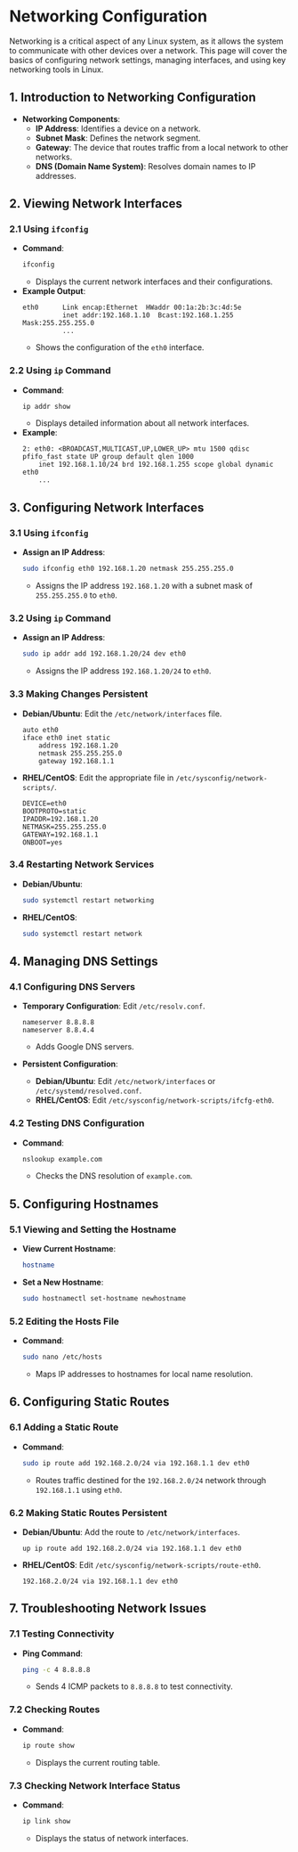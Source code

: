 # Networking Configuration

Networking is a critical aspect of any Linux system, as it allows the system to communicate with other devices over a network. This page will cover the basics of configuring network settings, managing interfaces, and using key networking tools in Linux.

## 1. Introduction to Networking Configuration

- **Networking Components**:
  - **IP Address**: Identifies a device on a network.
  - **Subnet Mask**: Defines the network segment.
  - **Gateway**: The device that routes traffic from a local network to other networks.
  - **DNS (Domain Name System)**: Resolves domain names to IP addresses.

## 2. Viewing Network Interfaces

### 2.1 Using `ifconfig`

- **Command**:
  ```bash
  ifconfig
  ```
  - Displays the current network interfaces and their configurations.
- **Example Output**:
  ```plaintext
  eth0      Link encap:Ethernet  HWaddr 00:1a:2b:3c:4d:5e  
            inet addr:192.168.1.10  Bcast:192.168.1.255  Mask:255.255.255.0
            ...
  ```
  - Shows the configuration of the `eth0` interface.

### 2.2 Using `ip` Command

- **Command**:
  ```bash
  ip addr show
  ```
  - Displays detailed information about all network interfaces.
- **Example**:
  ```plaintext
  2: eth0: <BROADCAST,MULTICAST,UP,LOWER_UP> mtu 1500 qdisc pfifo_fast state UP group default qlen 1000
      inet 192.168.1.10/24 brd 192.168.1.255 scope global dynamic eth0
      ...
  ```

## 3. Configuring Network Interfaces

### 3.1 Using `ifconfig`

- **Assign an IP Address**:
  ```bash
  sudo ifconfig eth0 192.168.1.20 netmask 255.255.255.0
  ```
  - Assigns the IP address `192.168.1.20` with a subnet mask of `255.255.255.0` to `eth0`.

### 3.2 Using `ip` Command

- **Assign an IP Address**:
  ```bash
  sudo ip addr add 192.168.1.20/24 dev eth0
  ```
  - Assigns the IP address `192.168.1.20/24` to `eth0`.

### 3.3 Making Changes Persistent

- **Debian/Ubuntu**: Edit the `/etc/network/interfaces` file.
  ```plaintext
  auto eth0
  iface eth0 inet static
      address 192.168.1.20
      netmask 255.255.255.0
      gateway 192.168.1.1
  ```
- **RHEL/CentOS**: Edit the appropriate file in `/etc/sysconfig/network-scripts/`.
  ```plaintext
  DEVICE=eth0
  BOOTPROTO=static
  IPADDR=192.168.1.20
  NETMASK=255.255.255.0
  GATEWAY=192.168.1.1
  ONBOOT=yes
  ```
### 3.4 Restarting Network Services

- **Debian/Ubuntu**:
  ```bash
  sudo systemctl restart networking
  ```
- **RHEL/CentOS**:
  ```bash
  sudo systemctl restart network
  ```

## 4. Managing DNS Settings

### 4.1 Configuring DNS Servers

- **Temporary Configuration**: Edit `/etc/resolv.conf`.
  ```plaintext
  nameserver 8.8.8.8
  nameserver 8.8.4.4
  ```
  - Adds Google DNS servers.

- **Persistent Configuration**:
  - **Debian/Ubuntu**: Edit `/etc/network/interfaces` or `/etc/systemd/resolved.conf`.
  - **RHEL/CentOS**: Edit `/etc/sysconfig/network-scripts/ifcfg-eth0`.

### 4.2 Testing DNS Configuration

- **Command**:
  ```bash
  nslookup example.com
  ```
  - Checks the DNS resolution of `example.com`.

## 5. Configuring Hostnames

### 5.1 Viewing and Setting the Hostname

- **View Current Hostname**:
  ```bash
  hostname
  ```
- **Set a New Hostname**:
  ```bash
  sudo hostnamectl set-hostname newhostname
  ```

### 5.2 Editing the Hosts File

- **Command**:
  ```bash
  sudo nano /etc/hosts
  ```
  - Maps IP addresses to hostnames for local name resolution.

## 6. Configuring Static Routes

### 6.1 Adding a Static Route

- **Command**:
  ```bash
  sudo ip route add 192.168.2.0/24 via 192.168.1.1 dev eth0
  ```
  - Routes traffic destined for the `192.168.2.0/24` network through `192.168.1.1` using `eth0`.
### 6.2 Making Static Routes Persistent

- **Debian/Ubuntu**: Add the route to `/etc/network/interfaces`.
  ```plaintext
  up ip route add 192.168.2.0/24 via 192.168.1.1 dev eth0
  ```
- **RHEL/CentOS**: Edit `/etc/sysconfig/network-scripts/route-eth0`.
  ```plaintext
  192.168.2.0/24 via 192.168.1.1 dev eth0
  ```

## 7. Troubleshooting Network Issues

### 7.1 Testing Connectivity

- **Ping Command**:
  ```bash
  ping -c 4 8.8.8.8
  ```
  - Sends 4 ICMP packets to `8.8.8.8` to test connectivity.

### 7.2 Checking Routes

- **Command**:
  ```bash
  ip route show
  ```
  - Displays the current routing table.

### 7.3 Checking Network Interface Status

- **Command**:
  ```bash
  ip link show
  ```
  - Displays the status of network interfaces.
